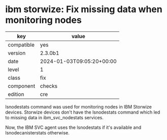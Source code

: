 [//]: # (werk v2)
# ibm storwize: Fix missing data when monitoring nodes

key        | value
---------- | ---
compatible | yes
version    | 2.3.0b1
date       | 2024-01-03T09:05:20+00:00
level      | 1
class      | fix
component  | checks
edition    | cre

lsnodestats command was used for monitoring nodes in IBM Storwize devices.
Storwize devices don't have the lsnodestats command which led to missing data
in ibm_svc_nodestats services.

Now, the IBM SVC agent uses the lsnodestats if it's available and lsnodecanisterstats
otherwise.